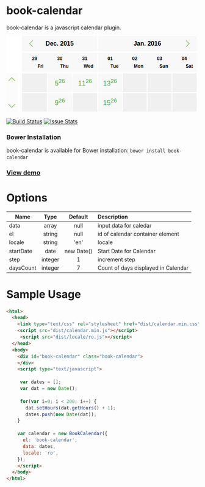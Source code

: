 book-calendar
========

book-calendar is a javascript calendar plugin. 

![alt text](https://raw.githubusercontent.com/rhpwn/book-calendar/master/calendar-screenshot.png "Calendar screenshot")


[![Build Status](https://travis-ci.org/rhpwn/book-calendar.svg?branch=master)](https://travis-ci.org/rhpwn/book-calendar)
[![Issue Stats](http://issuestats.com/github/rhpwn/book-calendar/badge/pr)](http://issuestats.com/github/rhpwn/book-calendar)

### Bower Installation

book-calendar is available for Bower installation:
`bower install book-calendar`


### [View demo](https://jsfiddle.net/ewk9f7u9/)





Options
=======
| Name | Type |	Default |	Description |
| ---- |:----:|:-------:|:----------- |
| data | array | null | input data for caledar |
| el |	string |	null |	id of calendar container element |
| locale |	string	| 'en' |	locale |
| startDate |	date |	new Date() |	Start Date for Calendar |
| step | integer |	1 |	increment step |
| daysCount | integer |	7 |	Count of days displayed in Calendar |


Sample Usage
============
```html
<html>
  <head>
    <link type="text/css" rel="stylesheet" href="dist/calendar.min.css">
    <script src="dist/calendar.min.js"></script>
     <script src="dist/locale/ro.js"></script>
  </head>
  <body>
    <div id="book-calendar" class="book-calendar">
    </div>
    <script type="text/javascript">

     var dates = [];
     var dat = new Date();

     for(var i=0; i < 200; i++) {
       dat.setHours(dat.getHours() + 1);
       dates.push(new Date(dat));
    }

    var calendar = new BookCalendar({
      el: 'book-calendar',
      data: dates,
      locale: 'ro',
    });
    </script>
  </body>
</html>
